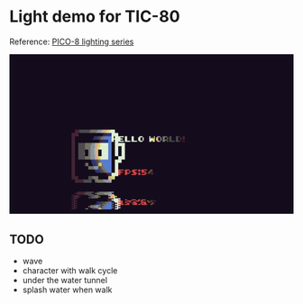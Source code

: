 # Light demo for TIC-80

Reference: [PICO-8 lighting series](https://hackernoon.com/pico-8-lighting-part-1-thin-dark-line-8ea15d21fed7)

![cover](doc/cover.gif)

## TODO

 - wave
 - character with walk cycle
 - under the water tunnel
 - splash water when walk


